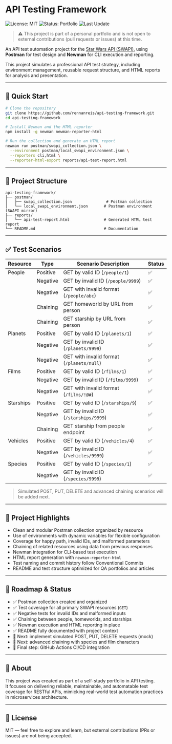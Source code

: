 # API Testing Framework

![License: MIT](https://img.shields.io/badge/license-MIT-green.svg)
![Status: Portfolio](https://img.shields.io/badge/status-portfolio-blue)
![Last Update](https://img.shields.io/badge/last%20update-June%202025-brightgreen)

> ⚠️ This project is part of a personal portfolio and is not open to external contributions (pull requests or issues) at this time.

An API test automation project for the [Star Wars API (SWAPI)](https://swapi.py4e.com/), using **Postman** for test design and **Newman** for CLI execution and reporting.

This project simulates a professional API test strategy, including environment management, reusable request structure, and HTML reports for analysis and presentation.

---

## 🚀 Quick Start

```bash
# Clone the repository
git clone https://github.com/rennanreis/api-testing-framework.git
cd api-testing-framework

# Install Newman and the HTML reporter
npm install -g newman newman-reporter-html

# Run the collection and generate an HTML report
newman run postman/swapi_collection.json \
  --environment postman/local_swapi_environment.json \
  --reporters cli,html \
  --reporter-html-export reports/api-test-report.html
```

---

## 📂 Project Structure

```
api-testing-framework/
├── postman/
│   ├── swapi_collection.json               # Postman collection
│   └── local_swapi_environment.json       # Postman environment (SWAPI mirror)
├── reports/
│   └── api-test-report.html               # Generated HTML test report
└── README.md                              # Documentation
```

---

## ✅ Test Scenarios

| Resource    | Type        | Scenario Description                                  | Status |
|-------------|-------------|--------------------------------------------------------|--------|
| People      | Positive    | GET by valid ID (`/people/1`)                         | ✅     |
|             | Negative    | GET by invalid ID (`/people/9999`)                    | ✅     |
|             | Negative    | GET with invalid format (`/people/abc`)               | ✅     |
|             | Chaining    | GET homeworld by URL from person                      | ✅     |
|             | Chaining    | GET starship by URL from person                       | ✅     |
| Planets     | Positive    | GET by valid ID (`/planets/1`)                        | ✅     |
|             | Negative    | GET by invalid ID (`/planets/9999`)                   | ✅     |
|             | Negative    | GET with invalid format (`/planets/null`)             | ✅     |
| Films       | Positive    | GET by valid ID (`/films/1`)                          | ✅     |
|             | Negative    | GET by invalid ID (`/films/9999`)                     | ✅     |
|             | Negative    | GET with invalid format (`/films/!@#`)                | ✅     |
| Starships   | Positive    | GET by valid ID (`/starships/9`)                      | ✅     |
|             | Negative    | GET by invalid ID (`/starships/9999`)                 | ✅     |
|             | Chaining    | GET starship from people endpoint                     | ✅     |
| Vehicles    | Positive    | GET by valid ID (`/vehicles/4`)                       | ✅     |
|             | Negative    | GET by invalid ID (`/vehicles/9999`)                  | ✅     |
| Species     | Positive    | GET by valid ID (`/species/1`)                        | ✅     |
|             | Negative    | GET by invalid ID (`/species/9999`)                   | ✅     |

> Simulated POST, PUT, DELETE and advanced chaining scenarios will be added next.

---

## 🧠 Project Highlights

- Clean and modular Postman collection organized by resource
- Use of environments with dynamic variables for flexible configuration
- Coverage for happy path, invalid IDs, and malformed parameters
- Chaining of related resources using data from previous responses
- Newman integration for CLI-based test execution
- HTML report generation with `newman-reporter-html`
- Test naming and commit history follow Conventional Commits
- README and test structure optimized for QA portfolios and articles

---

## 📌 Roadmap & Status

- ✅ Postman collection created and organized
- ✅ Test coverage for all primary SWAPI resources (`GET`)
- ✅ Negative tests for invalid IDs and malformed inputs
- ✅ Chaining between people, homeworlds, and starships
- ✅ Newman execution and HTML reporting in place
- ✅ README fully documented with project context
- 🔄 Next: implement simulated POST, PUT, DELETE requests (mock)
- 🔄 Next: advanced chaining with species and film characters
- 🔄 Final step: GitHub Actions CI/CD integration

---

## 🎯 About

This project was created as part of a self-study portfolio in API testing.  
It focuses on delivering reliable, maintainable, and automatable test coverage for RESTful APIs, mimicking real-world test automation practices in microservices architecture.

---

## 📝 License

MIT — feel free to explore and learn, but external contributions (PRs or issues) are not being accepted.
